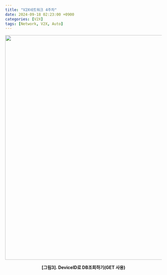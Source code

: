 ```yaml
---
title: "V2X네트워크 4주차"
date: 2024-09-18 02:23:00 +0900
categories: [V2X]
tags: [Network, V2X, Auto]
---
```





<center>
<img src="https://github.com/user-attachments/assets/10f817fd-21f2-4b4a-97da-4fc7ff7891ab" width="720" height=""/>
<p><b>[그림3]. DeviceID로 DB조회하기(GET 사용) </b></p>
</center>
